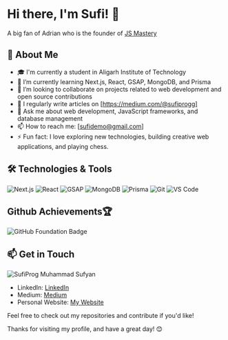 # Hi there, I'm Sufi! 👋

A big fan of Adrian who is the founder of [JS Mastery](https://www.youtube.com/@javascriptmastery)
## 🚀 About Me




- 🎓 I'm currently a student in Aligarh Institute of Technology
- 🌱 I’m currently learning Next.js, React, GSAP, MongoDB, and Prisma
- 💼 I’m looking to collaborate on projects related to web development and open source contributions
- 📝 I regularly write articles on [https://medium.com/@sufiprogg]
- 💬 Ask me about web development, JavaScript frameworks, and database management
- 📫 How to reach me: [sufidemo@gmail.com]
- ⚡ Fun fact: I love exploring new technologies, building creative web applications, and playing chess.




## 🛠️ Technologies & Tools

![Next.js](https://img.shields.io/badge/-Next.js-333333?style=flat&logo=next.js)
![React](https://img.shields.io/badge/-React-333333?style=flat&logo=react)
![GSAP](https://img.shields.io/badge/-GSAP-333333?style=flat&logo=greensock)
![MongoDB](https://img.shields.io/badge/-MongoDB-333333?style=flat&logo=mongodb)
![Prisma](https://img.shields.io/badge/-Prisma-333333?style=flat&logo=prisma)
![Git](https://img.shields.io/badge/-Git-333333?style=flat&logo=git)
![VS Code](https://img.shields.io/badge/-VS%20Code-333333?style=flat&logo=visual-studio-code)

## Github Achievements🏆
![GitHub Foundation Badge](https://images.credly.com/size/340x340/images/024d0122-724d-4c5a-bd83-cfe3c4b7a073/image.png)


## 📫 Get in Touch

![SufiProg Muhammad Sufyan](https://fiverr-res.cloudinary.com/image/upload/f_auto,q_auto,t_profile_original/v1/attachments/profile/photo/3a26c77af0bd1e918dc3c1d211090cef-1736178208186/c733b6b9-9da4-400b-a69a-3a289fe0f6db.png)

- LinkedIn: [LinkedIn](https://www.linkedin.com/in/sufiprog)
- Medium: [Medium](https://medium.com/@sufiprogg)
- Personal Website: [My Website](https://sufyancode.me)


Feel free to check out my repositories and contribute if you'd like!

Thanks for visiting my profile, and have a great day! 😊
